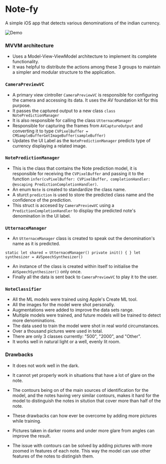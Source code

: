 # Note-fy
A simple iOS app that detects various denominations of the indian currency.

![Demo](/images/demo1.gif)

### MVVM architecture
- Uses a Model-View-ViewModel architecture to implement its complete functionality.
- It was helpful to distribute the actions among these 3 groups to maintain a simpler and modular structure to the application.

### `CameraPreviewVC`
- A primary view cintroller `CameraPreviewVC` is responsible for configuring the camera and accessing its data. It uses the AV foundation kit for this purpose.
- It passes the captured output to a new class `class NotePredictionManager`
- It is also responsible for calling the class `UtternaceManager`
- Responsible for capturing the frames from `AVCaptureOutput` and converting it to type `CVPixelBuffer = CMSampleBufferGetImageBuffer(sampleBuffer)`
- Updates the UI Label as the `NotePredictionManager` predicts type of currency displaying a related image.

### `NotePredictionManager`
- This is the class that contains the Note prediction model, it is responsible for receiving the `CVPixelBuffer` and passing it to the function `infer(cvPixelBuffer: CVPixelBuffer, completionHandler: @escaping PredictionCompletionHandler)`.
- An enum `Note` is created to standardize the class name.
- A sturct `prediction` is used to store the predicted class name and the confidence of the prediction.
- This struct is accesed by `CameraPreviewVC` using a `PredictionCompletionHandler` to display the predicted note's denomination in the UI label.

### `UtternaceManager`
- An `UtternaceManager` class is created to speak out the denomination's name as it is predicted.

 `static let shared = UtternaceManager()
  private init() {
    }
  let synthesizer = AVSpeechSynthesizer()`

- An instance of the class is created within itself to initialise the `AVSpeechSynthesizer()` only once.
- Finally all the data is sent back to `CameraPreviewVC` to play it to the user.

### `NoteClassifier`
- All the ML models were trained using Apple's Create ML tool.
- All the images for the model were shot personally.
- Augmentations were added to improve the data sets range.
- Multiple models were trained, and future models will be trained to detect more denominations.
- The data used to train the model were shot in real world circumstances.
- Over a thousand pictures were used in total.
- There are only 3 classes currently: "500", "2000", and "Other".
- It works well in natural light or a well, evenly lit room.

### Drawbacks
- It does not work well in the dark.
- It cannot yet properly work in situations that have a lot of glare on the note.
- The contours being on of the main sources of identification for the model, and the notes having very similar contours, makes it hard for the model to distinguish the notes in sitution that cover more than half of the note.

- These drawbacks can how ever be overcome by adding more pictures while training.
- Pictures taken in darker rooms and under more glare from angles can improve the result.
- The issue with contours can be solved by adding pictures with more zoomed in features of each note. This way the model can use other features of the notes to distingish them.

